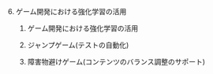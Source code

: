 6. ゲーム開発における強化学習の活用
    1. ゲーム開発における強化学習の活用

    2. ジャンプゲーム(テストの自動化)

    3. 障害物避けゲーム(コンテンツのバランス調整のサポート)